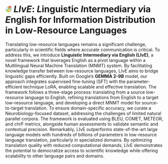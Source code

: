# <img src="figure/languages_icon.png" alt="Icon" width="20" height="20"> *LIvE*: *L*inguistic *I*ntermediary *v*ia *E*nglish for Information Distribution in Low-Resource Languages



Translating low-resource languages remains a significant challenge, particularly in scientific fields where accurate communication is critical. To address this, we introduce **Linguistic Intermediary via English (LIvE)**, a novel framework that leverages English as a pivot language within a Multilingual Neural Machine Translation (MNMT) system. By facilitating knowledge transfer between low-resource languages, LIvE aims to bridge linguistic gaps efficiently. Built on Google’s **GEMMA 2-9B** model, our approach integrates supervised fine-tuning (SFT) with the parameter-efficient technique LoRA, enabling scalable and effective translation. The framework follows a three-stage process: translating from a source low-resource language to English, refining translations from English to a target low-resource language, and developing a direct MNMT model for source-to-target translation.
To ensure domain-specific accuracy, we curate a Neurobiology-focused dataset, addressing the challenges of limited natural parallel corpora. The framework is evaluated using BLEU, COMET, METEOR, and chrF metrics, alongside human assessments to validate semantic and contextual precision. 
Remarkably, LIvE outperforms state-of-the-art large language models with hundreds of billions of parameters in low-resource language translation, particularly in specialized domains. By optimizing translation quality with reduced computational demands, LIvE demonstrates the potential to democratize access to scientific knowledge while offering scalability to other language pairs and domains.
